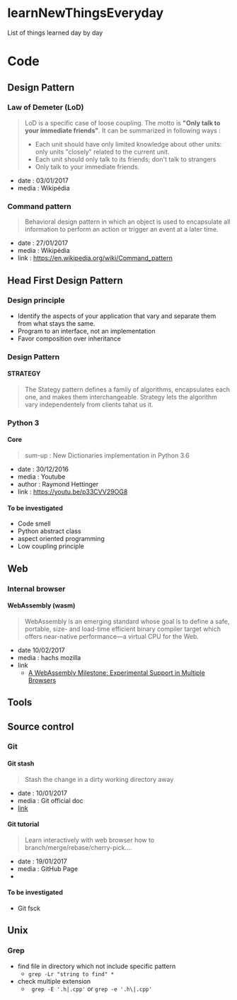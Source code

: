 # learnNewThingsEveryday
List of things learned day by day 


# Code
## Design Pattern 
### Law of Demeter (LoD)
>LoD is a specific case of loose coupling.
>The motto is **"Only talk to your immediate friends"**.
>It can be summarized in following ways : 
> * Each unit should have only limited knowledge about other units: only units "closely" related to the current unit.
> * Each unit should only talk to its friends; don't talk to strangers
> * Only talk to your immediate friends.

 * date : 03/01/2017
 * media : Wikipédia

### Command pattern 
>Behavioral design pattern in which an object is used to encapsulate all information to perform an action or trigger an event at a later time.

 * date : 27/01/2017
 * media : Wikipédia
 * link : https://en.wikipedia.org/wiki/Command_pattern

## Head First Design Pattern 
### Design principle
 * Identify the aspects of your application that vary and separate them from what stays the same.
 * Program to an interface, not an implementation
 * Favor composition over inheritance

### Design Pattern
#### STRATEGY
>The Stategy pattern defines a family of algorithms, encapsulates each one, and makes them interchangeable. Strategy lets the algorithm vary independentely from clients tahat us it.


### Python 3
#### Core 
>sum-up : New Dictionaries implementation in Python 3.6
 
 * date : 30/12/2016
 * media : Youtube
 * author : Raymond Hettinger
 * link : https://youtu.be/p33CVV29OG8

#### To be investigated 
* Code smell
* Python abstract class
* aspect oriented programming
* Low coupling principle

## Web 

### Internal browser 
#### WebAssembly (wasm)
>WebAssembly is an emerging standard whose goal is to define a safe, portable, size- and load-time efficient binary compiler target which offers near-native performance—a virtual CPU for the Web.

* date 10/02/2017
* media : hachs mozilla 
* link 
    - [A WebAssembly Milestone: Experimental Support in Multiple Browsers](https://hacks.mozilla.org/2016/03/a-webassembly-milestone/)
## Tools

## Source control

### Git 
#### Git stash 
>Stash the change in a dirty working directory away

* date : 10/01/2017
* media : Git official doc 
* [link](https://git-scm.com/docs/git-stash)

#### Git tutorial 
>Learn interactively with web browser how to branch/merge/rebase/cherry-pick....

 * date : 19/01/2017
 * media : GitHub Page
 *  
#### To be investigated 
* Git fsck 
 
## Unix 

### Grep
* find file in directory which not include specific pattern 
    - `grep -Lr "string to find" *`
* check multiple extension 
    - ` grep -E '.h|.cpp'` or `grep -e '.h\|.cpp'`